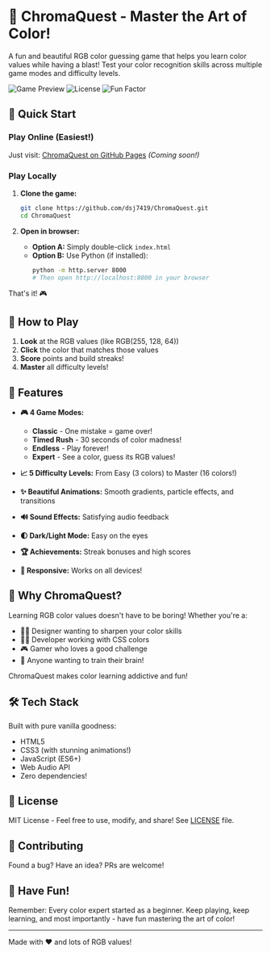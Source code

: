 # 🎨 ChromaQuest - Master the Art of Color!

A fun and beautiful RGB color guessing game that helps you learn color values while having a blast! Test your color recognition skills across multiple game modes and difficulty levels.

![Game Preview](https://img.shields.io/badge/Play-ChromaQuest-blueviolet?style=for-the-badge)
![License](https://img.shields.io/badge/License-MIT-green?style=for-the-badge)
![Fun Factor](https://img.shields.io/badge/Fun_Factor-100%25-ff69b4?style=for-the-badge)

## 🚀 Quick Start

### Play Online (Easiest!)
Just visit: [ChromaQuest on GitHub Pages](https://dsj7419.github.io/ChromaQuest/) *(Coming soon!)*

### Play Locally

1. **Clone the game:**
   ```bash
   git clone https://github.com/dsj7419/ChromaQuest.git
   cd ChromaQuest
   ```

2. **Open in browser:**
   - **Option A:** Simply double-click `index.html` 
   - **Option B:** Use Python (if installed):
     ```bash
     python -m http.server 8000
     # Then open http://localhost:8000 in your browser
     ```

That's it! 🎮

## 🎯 How to Play

1. **Look** at the RGB values (like RGB(255, 128, 64))
2. **Click** the color that matches those values
3. **Score** points and build streaks!
4. **Master** all difficulty levels!

## 🌟 Features

- **🎮 4 Game Modes:**
  - **Classic** - One mistake = game over!
  - **Timed Rush** - 30 seconds of color madness!
  - **Endless** - Play forever!
  - **Expert** - See a color, guess its RGB values!

- **📈 5 Difficulty Levels:** From Easy (3 colors) to Master (16 colors!)
- **✨ Beautiful Animations:** Smooth gradients, particle effects, and transitions
- **🔊 Sound Effects:** Satisfying audio feedback
- **🌓 Dark/Light Mode:** Easy on the eyes
- **🏆 Achievements:** Streak bonuses and high scores
- **📱 Responsive:** Works on all devices!

## 🎨 Why ChromaQuest?

Learning RGB color values doesn't have to be boring! Whether you're a:
- 👨‍🎨 Designer wanting to sharpen your color skills
- 👩‍💻 Developer working with CSS colors
- 🎮 Gamer who loves a good challenge
- 🧠 Anyone wanting to train their brain!

ChromaQuest makes color learning addictive and fun!

## 🛠️ Tech Stack

Built with pure vanilla goodness:
- HTML5
- CSS3 (with stunning animations!)
- JavaScript (ES6+)
- Web Audio API
- Zero dependencies!

## 📄 License

MIT License - Feel free to use, modify, and share! See [LICENSE](LICENSE) file.

## 🤝 Contributing

Found a bug? Have an idea? PRs are welcome! 

## 🎉 Have Fun!

Remember: Every color expert started as a beginner. Keep playing, keep learning, and most importantly - have fun mastering the art of color!

---

Made with ❤️ and lots of RGB values!